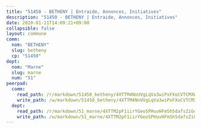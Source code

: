 ```yaml
---
title: "51450 - BETHENY | Entraide, Annonces, Initiatives"
description: "51450 - BETHENY | Entraide, Annonces, Initiatives"
date: 2020-01-11T14:09:21+09:00
collapsible: false
layout: commune
comm:
  nom: "BETHENY"
  slug: betheny
  cp: "51450"
dept:
  nom: "Marne"
  slug: marne
  num: "51"
peerpad:
  comm:
    read_path: /r/markdown/51450_betheny/4XTTM4NnUVgLqVa3wiPxFXoCVTCMXWfz485H6YvYPrsDELTac
    write_path: /w/markdown/51450_betheny/4XTTM4NnUVgLqVa3wiPxFXoCVTCMXWfz485H6YvYPrsDELTac-K3TgTy3jKLFkS4NnJHzQ4HzMuhX7G78VRWUuuUAHi8wWeQvN5VRH1vpWmEFqiLEAbot6mR5K51yVWiQFBSuGnk76vw6GazVoYazdgZD1LDWZqMmtjDp2TSJCbdKeKUNFrx7u9LLL
  dept:
    read_path: /r/markdown/51_marne/4XTTM2pF1iirYGeoSPHuvHFmSh5dafsZiGuDVqApNYr9W2doe
    write_path: /w/markdown/51_marne/4XTTM2pF1iirYGeoSPHuvHFmSh5dafsZiGuDVqApNYr9W2doe-K3TgV7EpXmd75L5pz6aUTALihWsFeiubyposyfPgz6DbQby3ZQF3gNXaGqeRVGevfRz46yND7Y8QkCv5VozWFj5shZbEokjWNQrdmmsAHCxzuLQj5kuinh4kCdsefHKLdp7xhUwa
---
```



